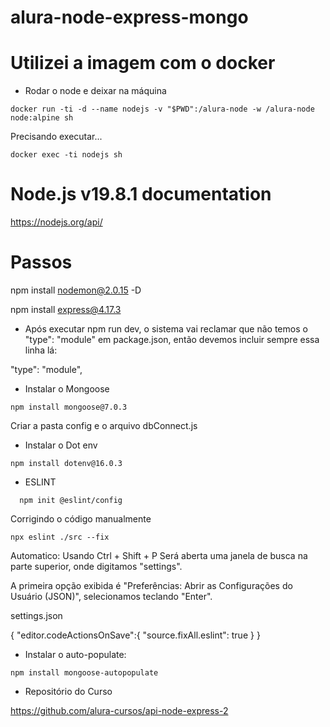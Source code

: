 # alura-node-express-mongo

# Utilizei a imagem com o docker

- Rodar o node e deixar na máquina

```
docker run -ti -d --name nodejs -v "$PWD":/alura-node -w /alura-node node:alpine sh
```

Precisando executar...

```
docker exec -ti nodejs sh
```

# Node.js v19.8.1 documentation

<https://nodejs.org/api/>

# Passos

npm install nodemon@2.0.15 -D

npm install express@4.17.3

- Após executar npm run dev, o sistema vai reclamar que não temos o "type": "module" em package.json, então devemos incluir sempre essa linha lá:

"type": "module",

- Instalar o Mongoose

```
npm install mongoose@7.0.3
```

Criar a pasta config e o arquivo dbConnect.js

- Instalar o Dot env

```
npm install dotenv@16.0.3
```

- ESLINT

```
  npm init @eslint/config
```

Corrigindo o código manualmente

```
npx eslint ./src --fix
```

Automatico:
 Usando Ctrl + Shift  + P
 Será aberta uma janela de busca na parte superior, onde digitamos "settings".

A primeira opção exibida é "Preferências: Abrir as Configurações do Usuário (JSON)", selecionamos teclando "Enter".

settings.json

{
  "editor.codeActionsOnSave":{
        "source.fixAll.eslint": true
    }
}

- Instalar o auto-populate:

```
npm install mongoose-autopopulate
```

- Repositório do Curso

<https://github.com/alura-cursos/api-node-express-2>
